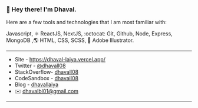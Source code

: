 ### 👋 Hey there! I'm Dhaval.

Here are a few tools and technologies that I am most familiar with:

Javascript, ⚛️ ReactJS, NextJS, :octocat: Git, Github, Node, Express, MongoDB ,🌎 HTML, CSS, SCSS, :triangular_ruler: Adobe Illustrator.

<hr />

- Site          - https://dhaval-laiya.vercel.app/
- Twitter      - [@dhavall08](https://twitter.com/dhavall08)
- StackOverflow- [dhavall08](https://stackoverflow.com/users/8915198/dhavall08)
- CodeSandbox  - [dhavall08](https://codesandbox.io/u/dhavall08)
- Blog         - [dhavallaiya](https://dhavallaiya.hashnode.dev)
- ✉️ [dhavalbl01@gmail.com](mailto:dhavalbl01@gmail.com)

<hr />
